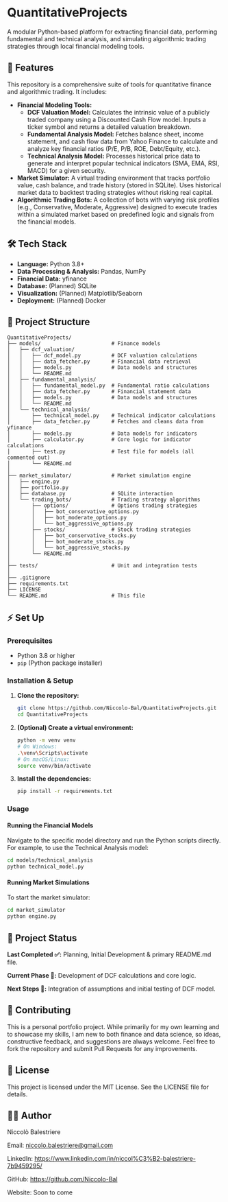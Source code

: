 # QuantitativeProjects

A modular Python-based platform for extracting financial data, performing fundamental and technical analysis, and simulating algorithmic trading strategies through local financial modeling tools.

## 🚀 Features

This repository is a comprehensive suite of tools for quantitative finance and algorithmic trading. It includes:

*   **Financial Modeling Tools:**
    *   **DCF Valuation Model:** Calculates the intrinsic value of a publicly traded company using a Discounted Cash Flow model. Inputs a ticker symbol and returns a detailed valuation breakdown.
    *   **Fundamental Analysis Model:** Fetches balance sheet, income statement, and cash flow data from Yahoo Finance to calculate and analyze key financial ratios (P/E, P/B, ROE, Debt/Equity, etc.).
    *   **Technical Analysis Model:** Processes historical price data to generate and interpret popular technical indicators (SMA, EMA, RSI, MACD) for a given security.
*   **Market Simulator:** A virtual trading environment that tracks portfolio value, cash balance, and trade history (stored in SQLite). Uses historical market data to backtest trading strategies without risking real capital.
*   **Algorithmic Trading Bots:** A collection of bots with varying risk profiles (e.g., Conservative, Moderate, Aggressive) designed to execute trades within a simulated market based on predefined logic and signals from the financial models.

## 🛠️ Tech Stack

*   **Language:** Python 3.8+
*   **Data Processing & Analysis:** Pandas, NumPy
*   **Financial Data:** yfinance
*   **Database:** (Planned) SQLite
*   **Visualization:** (Planned) Matplotlib/Seaborn
*   **Deployment:** (Planned) Docker


## 📁 Project Structure


```text
QuantitativeProjects/
├── models/                       # Finance models
│   ├── dcf_valuation/            
│   │   ├── dcf_model.py          # DCF valuation calculations
│   │   ├── data_fetcher.py       # Financial data retrieval
│   │   ├── models.py             # Data models and structures
│   │   └── README.md             
│   ├── fundamental_analysis/     
│   │   ├── fundamental_model.py  # Fundamental ratio calculations
│   │   ├── data_fetcher.py       # Financial statement data
│   │   ├── models.py             # Data models and structures
│   │   └── README.md             
│   └── technical_analysis/       
│       ├── technical_model.py    # Technical indicator calculations
│       ├── data_fetcher.py       # Fetches and cleans data from yfinance
│       ├── models.py             # Data models for indicators
│       ├── calculator.py         # Core logic for indicator calculations
│       ├── test.py               # Test file for models (all commented out)
│       └── README.md             
│
├── market_simulator/             # Market simulation engine
│   ├── engine.py
│   ├── portfolio.py
│   ├── database.py               # SQLite interaction
│   └── trading_bots/             # Trading strategy algorithms
│       ├── options/              # Options trading strategies
│       │   ├── bot_conservative_options.py
│       │   ├── bot_moderate_options.py
│       │   └── bot_aggressive_options.py
│       ├── stocks/               # Stock trading strategies
│       │   ├── bot_conservative_stocks.py
│       │   ├── bot_moderate_stocks.py
│       │   └── bot_aggressive_stocks.py
│       └── README.md
│
├── tests/                        # Unit and integration tests
│
├── .gitignore
├── requirements.txt
├── LICENSE
└── README.md                     # This file
```

## ⚡ Set Up

### Prerequisites
- Python 3.8 or higher
- `pip` (Python package installer)

### Installation & Setup

1.  **Clone the repository:**
    ```bash
    git clone https://github.com/Niccolo-Bal/QuantitativeProjects.git
    cd QuantitativeProjects
    ```

2.  **(Optional) Create a virtual environment:**
    ```bash
    python -m venv venv
    # On Windows:
    .\venv\Scripts\activate
    # On macOS/Linux:
    source venv/bin/activate
    ```

3.  **Install the dependencies:**
    ```bash
    pip install -r requirements.txt
    ```

### Usage

#### Running the Financial Models
Navigate to the specific model directory and run the Python scripts directly. For example, to use the Technical Analysis model:

```bash
cd models/technical_analysis
python technical_model.py
```

#### Running Market Simulations
To start the market simulator:

```bash
cd market_simulator
python engine.py
```

## 📌 Project Status

__Last Completed ✅:__ Planning, Initial Development & primary README.md file.

__Current Phase 🚧:__ Development of DCF calculations and core logic.

__Next Steps 📝:__ Integration of assumptions and initial testing of DCF model.

## 🤝 Contributing

This is a personal portfolio project. While primarily for my own learning and to showcase my skills, I am new to both finance and data science, so ideas, constructive feedback, and suggestions are always welcome. Feel free to fork the repository and submit Pull Requests for any improvements.

## 📜 License

This project is licensed under the MIT License. See the LICENSE file for details.

## 👨‍💻 Author

Niccolò Balestriere

Email: niccolo.balestriere@gmail.com

LinkedIn: https://www.linkedin.com/in/niccol%C3%B2-balestriere-7b9459295/

GitHub: https://github.com/Niccolo-Bal

Website: Soon to come
